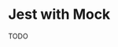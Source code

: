 # Jest with Mock

TODO

<!--
```sh
cat << EOF > ./jest.config.js
module.exports = {
  preset: 'ts-jest',
  testEnvironment: 'node',
}
EOF
```
-->

<!-- **Refer:** `./jest.config.ts`

```js
const nextJest = require("next/jest");

const createJestConfig = nextJest({
  dir: "./",
});

const customJestConfig = {
  setupFilesAfterEnv: ["<rootDir>/jest.setup.js"],
  moduleNameMapper: {
    "^@/components/(.*)$": "<rootDir>/src/components/$1",
    "^@/pages/(.*)$": "<rootDir>/src/pages/$1",
  },
  testEnvironment: "jest-environment-jsdom",
};

module.exports = createJestConfig(customJestConfig);
``` -->

<!-- **Refer:** `./jest.setup.ts`

```ts
import { server } from './src/mocks/server.js'

beforeAll(() => server.listen())

afterEach(() => server.resetHandlers())

afterAll(() => server.close())
``` -->
